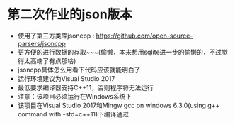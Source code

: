 第二次作业的json版本
===
* 使用了第三方类库jsoncpp : https://github.com/open-source-parsers/jsoncpp 
* 更方便的进行数据的存取~~~(偷懒，本来想用sqlite进一步的偷懒的，不过觉得太高端了有点那啥)
* jsoncpp具体怎么用看下代码应该就能明白了
* 运行环境建议为Visual Studio 2017
* 最低要求编译器支持C++11，否则程序将无法运行
* 注意：该项目必须运行在Windows系统下
* 该项目在Visual Studio 2017和Mingw gcc on windows 6.3.0(using g++ command with -std=c++11)下编译通过